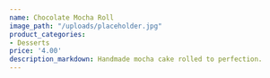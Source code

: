 ```yaml
---
name: Chocolate Mocha Roll
image_path: "/uploads/placeholder.jpg"
product_categories:
- Desserts
price: '4.00'
description_markdown: Handmade mocha cake rolled to perfection. 
---
```

